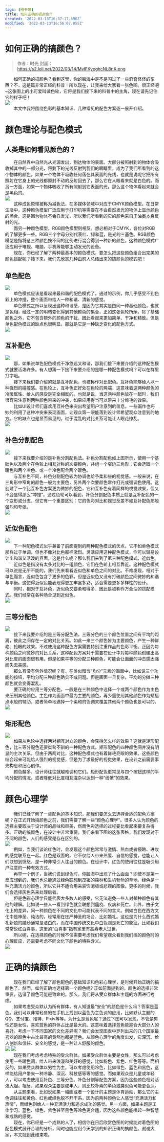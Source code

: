 ```yaml
---
tags: [图书馆]
title: 如何正确的搞颜色？
created: '2022-03-13T16:37:17.690Z'
modified: '2022-03-13T16:56:07.055Z'
---
```


# 如何正确的搞颜色？
> 作者：时光
封面：https://s2.loli.net/2022/03/14/MvIFKyeghcNL8nX.png

<div>&emsp;&emsp;如何正确的搞颜色？看到这里，你的脑海中是不是闪过了一些奇奇怪怪的东西？不，这是篇非常正经的科普！所以现在，让我来给大家看一张色图。很正经吧~这张图上的小可爱叫做色轮，它将是我们接下来的科普中的主角，现在请先记住它的样子吧！</div>
<img src="https://s2.loli.net/2022/03/14/vNeWPSi8I47TkFC.png"/>

<div>&emsp;&emsp;本文中我将围绕色彩的基本知识、几种常见的配色方案逐一展开介绍。</div>

#	颜色理论与配色模式
## 人类是如何看见颜色的？

<div>&emsp;&emsp;在自然界中自然光从光源发出，到达物体的表面。大部分被照射到的物体会吸收掉其中的一部分光，将剩下的光线反射到我们的眼睛里，成为了我们所看到的这个物体的颜色。如果一个物体不吸收任何落在其表面的光线，也就是说呢它把所有照射在它身上的光线都原封不动的反射回去了，那么它在人眼看来就是白色的。而另一方面，如果一个物体吸收了所有照射到它表面的光，那么这个物体看起来就会是黑色的。</div>

<img src="https://s2.loli.net/2022/03/14/7OXjMaiqZVDd2B8.png"/>

<div>&emsp;&emsp;这种成色原理被称为减色法，在多媒体领域中对应于CMYK颜色模型。在日常生活中，这种颜色模型广泛应用于打印机等需要在不会自然发光的物体上显示颜色的场合。这是因为物体不会自发光，所以我们所看到的它的颜色来自于油墨本身反射的光。</div>

<div>&emsp;&emsp;而另一种颜色模型，RGB颜色模型则相反。想必相对于CMYK，各位对RGB的了解更多一些。RGB三个字母分别代表红、绿和蓝，是光的三基色。RGB颜色模型是指将这三种颜色按不同的比例进行混合得到一种新的颜色。这种颜色模式广泛应用于电视、电脑、手机等能够主动发光的设备。</div>

<div>&emsp;&emsp;现在，你已经了解了两种最基本的颜色模式，要怎么把这些颜色组合出完美的颜色搭配呢？接下来，我们先欣赏几种由前人总结出来的搞颜色的模式吧！</div>

## 单色配色

<img src="https://s2.loli.net/2022/03/14/kKlBfrNyOhuI1bS.png"/>

<div>&emsp;&emsp;单色模式应该是看起来最和谐的配色模式了。通过的示例，你几乎感受不到色彩上的冲撞，整个画面带给人一种和谐、清新的感觉。</div>

<div>&emsp;&emsp;单色模式之所以呈现出这种和谐感，是因为它其实是由同一种基础颜色，也就是色相，经过一定的明暗变化得到其他颜色的集合，正如这张色轮所示。除了基础颜色之外，它不包含额外的颜色的干扰，因此看起来更加简单、干净和精致。但是单色配色模式的缺点也很明显，那就是它是一种缺乏变化的配色方式。</div>

<img src="https://s2.loli.net/2022/03/14/KdQcZhwj7XboMal.png"/>

## 互补配色

<img src="https://s2.loli.net/2022/03/14/rxGlkCwFJfcXmvz.png"/>

<div>&emsp;&emsp;那，如果说单色配色模式干净悠远又和谐，那我们接下来要介绍的这种配色模式就要活泼许多。有人想猜一下接下来要介绍的是哪一种配色模式吗？可以在群里打字哦。</div>

<div>&emsp;&emsp;接下来我们要介绍的就是互补配色，也被称作对比配色。互补色能够给人以一种强烈的碰撞感。在色轮上，互补色正好处在色轮的两端，这意味着这两种颜色的冷暖属性、给人的感受是完全相反的。也就是说，当这两种颜色放在一起时，我们很容易注意到两种颜色带来的冲突，如果应用得当可以带来十分惊艳的效果。</div>

<div>&emsp;&emsp;比如UI设计师们喜欢用互补色来突出希望用户注意到的信息，一些画作也巧妙的利用了这种冲突来表现画面，让观众第一眼能落到设计师希望观众注意到的地方。它的缺点也是显而易见的，过于混乱的对比关系可能让人眼花缭乱。</div>

<img src="https://s2.loli.net/2022/03/14/WT87GKkfJHpBivS.png"/>

## 补色分割配色

<img src="https://s2.loli.net/2022/03/14/xNn5RAOp9yFMHE2.png"/>

<div>&emsp;&emsp;接下来我要介绍的是补色分割配色法。补色分割配色如上图所示，使用一个基础色以及两个在色轮上相互对称的次要颜色，共组一个窄边三角形；它会选取一个暖色和两个冷色、或一个冷色配合两个暖色。</div>

<div>&emsp;&emsp;与互补色不同，补色分割配色较为协调也给予柔和些的视觉感。一般来说，在三角形中窄角的颜色一般为主要色，另外两个次要颜色常作打光或强调色使用。这创建了一个比互补色方案更为微妙的配色，它和互补色有着同样的視觉效果，但又不会显得那么“冲撞”。通过色轮可以看到，补色分割配色本质上就是互补配色的一个变形或分支，但它有一个重要区别：它的色彩对比和视觉反差不如互补配色那般强烈和夸张。</div>

<img src="https://s2.loli.net/2022/03/14/j8UBEim5LzgS9K4.png"/>

## 近似色配色

<img src="https://s2.loli.net/2022/03/14/KwQGlfmFjaRsX7U.png"/>

<div>&emsp;&emsp;下一种配色模式似乎兼备了前面提到的两种配色模式的优点，它不如单色模式那样过于单调，但也不像对比色那样激烈。灵活应用这种配色模式，你可以轻易设计出和谐又活泼的界面。这是什么呢？那么我们来到了第三种配色模式，近似色。</div>
	
<div>&emsp;&emsp;近似色是指没有太多对比的一组颜色，它们在色轮上相互靠近。这种配色模式可以说是无所不能的，我们先来看看近似色和单色之间的对比。不难发现，相对于单色而言，近似色包含了更多的色彩，但是近似色又没有打破颜色之间微妙的和谐与平衡。这使得近似色能表现得更加丰富多彩，适合需要更多多样性的设计。</div>

<div>&emsp;&emsp;同时，相对于互补色，近似色又要柔和得多，因此是被称作万金油的搭配模式。我们经常在各种场合见到近似色。</div>

<img src="https://s2.loli.net/2022/03/14/iKX73RdNEqHemx2.png"/>

## 三等分配色

<img src="https://s2.loli.net/2022/03/14/IyZNiCoKfkTPAcm.png"/>

<div>&emsp;&emsp;接下来我要介绍的是三等分配色法。三等分色的三个颜色位置之间有平均的距离，彼此之间存在一定的对比关系。如此一来三个颜色皆为主要颜色，产生一种鲜艳、抢眼的效果。不过使用这种配色方案需要特别注重作品的色彩平衡。正因为每种颜色之间微妙的对比关系，这种配色方案对于需要在设计中对每种颜色创建出高对比度的画面很有用。但是如果平等的分配三种颜色，可能会让画面的冲击感太强而失去美感。</div>

<div>&emsp;&emsp;那么有没有例外情况呢？有。在类似暗含“均分”元素的画面中，比如说三个功能的按钮，平均分配三种颜色确实不成问题。但是画面一旦复杂，平均的分摊三种颜色就会变得混乱。</div>

<div>&emsp;&emsp;要正确的应用三等分配色，一般是在三种颜色中选择一个或两个颜色作为主色来压制其他颜色。主色作为画面中最为主要的颜色，再少量使用其他颜色作为蜻蜓点水般的辅助，或者简单地选择一个柔和的色调来覆盖其他两个颜色也是可以的。</div>

<img src="https://s2.loli.net/2022/03/14/S1hVsrUOcBnvdJ6.png"/>

## 矩形配色

<img src="https://s2.loli.net/2022/03/14/cM1JyufH96oZax2.png"/>
	
<div>&emsp;&emsp;如果从色轮中选择两对相互对立的颜色，会获得怎么样的效果？这就是矩形配色，比三等分配色还要桀骜不驯的一种配色方式。矩形配色的四种颜色间并没有明显的主次关系，但由于两两对比，这种配色模式也有着鲜艳亮眼的效果。这些颜色结合起来可能给人强烈的视觉感，但是为了求最好的视觉效果，在设计之前需要事先构思和细心创作。</div>

<div>&emsp;&emsp;颜色越多，设计师往往就越难调和它们。矩形配色更常见与四个按钮这样的平均分配的情况，或者降低对比度相互混杂以达到一种“纷繁”的效果。</div>

# 颜色心理学
<div>&emsp;&emsp;我们已经了解了一些配色的基本知识，那我们要怎么去选择合适的配色方案呢？在正式开始搞颜色之前，我们需要了解一些“颜色心理学”。很多人认为颜色的选择主要取决于设计师的品味和审美，然而色彩选择的过程要比看起来要复杂得多。正确的搞颜色，在设计中非常重要。我们来看下图的这张表格，我们发现对于不同的颜色，人们的感受是存在区别的。</div>

<img src="https://s2.loli.net/2022/03/14/cGeVawtlFJd98bZ.png"/>

<div>&emsp;&emsp;例如，当我们谈论红色时，会发现这个颜色常常与激情、热血或者侵略、进攻的感觉联系在一起。红色是双面的，它不仅给人带来热爱、自信的感觉，也能让人们联想到愤怒，是一种非常引人注目的颜色。在设计中，红色的使用往往是吸引用户注意的一种有效方式。</div>

<div>&emsp;&emsp;再举一个例子，当我们说到绿色时，你脑海中出现了什么画面？即使不是第一反应想到的，我们也总能通过绿色联想到茂密的森林和生机勃勃的草地。绿色是一种充满活力的颜色，所以它并不适合用来装饰消极或悲观的图像。更多的时候，我们会选择灰色系来处理后者。</div>

<div>&emsp;&emsp;但是色彩心理学只能代表大多数人的感受，它无法避免一些人对某种颜色有其他的理解。比如说一些人一看到绿色就会联想到瘟疫、疾病和死亡。此外，由于文化上的差异，同一种颜色在不同的文化中可能代表不同的含义。例如白色在西方文化中是神圣、纯洁的，经常用在庄严神圣的场合，比如婚礼。这也是为什么西式婚礼新娘的婚纱通常是洁白的。而在中国传统文化中白色则是死亡的象征，比如我们常常说红白喜事，这里的“白喜事”指有家里有高寿老人过世。</div>

<div>&emsp;&emsp;所以呢，在选择颜色的时候不仅需要考虑我们希望观众看到我们搞的颜色时的心理反应，还需要考虑不同文化下颜色的特殊含义。</div>

<img src="https://s2.loli.net/2022/03/14/SZlhd9fekqvBXVC.png"/>

# 正确的搞颜色

<div>&emsp;&emsp;现在我们已经了解了颜色配色的基础知识和色彩心理学，是时候开始正确的搞颜色了。然而，如何正确地选择第一个颜色呢? 正如前面提到的，颜色的选择非常重要，选错了颜色可能是致命的。那么，我们将从受众群体和主题的方面进行考虑。</div>

<div>&emsp;&emsp;如果考虑受众默认为所有群体，有人知道最“安全”的颜色是什么吗？答案是蓝色。我们可以非常轻易的在手机上找到以蓝色为主色调的应用，比如默认主题的QQ、支付宝、推特、Pixiv等等。为什么是蓝色呢？通过下图可以发现，不管是男性还是女性，喜欢蓝色的群体占比是最大的。这意味着选择蓝色能迎合大部分人的喜好。考虑一下不同国家的文化差异呢？我们会发现图表中罗列出来的几个国家最喜欢的颜色中占比最高的竟然也都是蓝色。从颜色心理学的角度出发，它深沉、给人创新和信任、安全的感觉，是一种让人舒服的颜色。</div>

<img src="https://s2.loli.net/2022/03/14/bKIeMnUBlEYsvP8.png"/>
<img src="https://s2.loli.net/2022/03/14/t9QSKFvdcPUrTx7.png"/>

<div>&emsp;&emsp;现在我们考虑考虑特殊的受众群体。如果受众群体主要是女性，那么可以考虑使用一些暖色调，给人带来浪漫和美好的感觉，比如粉色、紫色、红色等等。而相反的，如果受众群体以男性为主，可以考虑使用冷色，比如绿色、蓝色和黑色，这样能给用户带来一种冷静、深沉、科技感等等的感觉。而如果观众是儿童或年轻人，可以考虑使用互补色、三等分色、补色分割等配色方案，因为这些颜色相对活泼大胆。相反，如果观众主要是成年人，则比较朴素的单色或类似色可能更合适。</div>

<div>&emsp;&emsp;从主题来看，比如说如果一幅画或者一个设计的主题是体育运动，那么它的主色调往往和黄色、红色或绿色脱不开干系，因为前两种颜色让人感觉“充满活力和热情”，而绿色则给人一种充满活力和追求成功的感觉。另一方面，如果主题是工作学习，蓝色、绿色、紫色甚至黑色等冷色更合适，因为这些颜色能唤起一种智慧和成熟的感觉。</div>

<div>&emsp;&emsp;现在，你已经是一个成熟的人了，相信你在日后欣赏色图的时候能对着色图的配色模式展开合理的分析，同时也能应用今天学到的知识正确的搞颜色。谢谢大家，本文就到此结束啦。</div>

